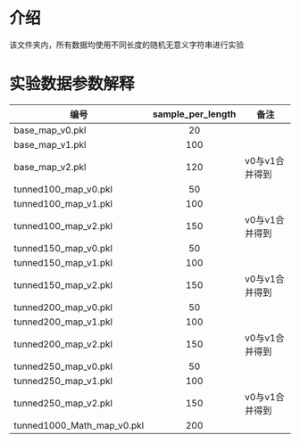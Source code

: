 # 介绍

该文件夹内，所有数据均使用不同长度的随机无意义字符串进行实验

# 实验数据参数解释

| 编号                       | sample_per_length | 备注           |
| -------------------------- | :---------------: | -------------- |
| base_map_v0.pkl            |        20        |                |
| base_map_v1.pkl            |        100        |                |
| base_map_v2.pkl            |        120        | v0与v1合并得到 |
| tunned100_map_v0.pkl       |        50        |                |
| tunned100_map_v1.pkl       |        100        |                |
| tunned100_map_v2.pkl       |        150        | v0与v1合并得到 |
| tunned150_map_v0.pkl       |        50        |                |
| tunned150_map_v1.pkl       |        100        |                |
| tunned150_map_v2.pkl       |        150        | v0与v1合并得到 |
| tunned200_map_v0.pkl       |        50        |                |
| tunned200_map_v1.pkl       |        100        |                |
| tunned200_map_v2.pkl       |        150        | v0与v1合并得到 |
| tunned250_map_v0.pkl       |        50        |                |
| tunned250_map_v1.pkl       |        100        |                |
| tunned250_map_v2.pkl       |        150        | v0与v1合并得到 |
| tunned1000_Math_map_v0.pkl |        200        |                |
